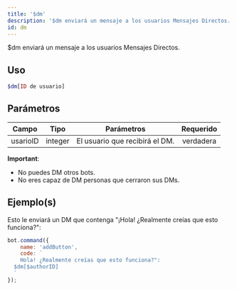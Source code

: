 ```yaml
---
title: '$dm'
description: '$dm enviará un mensaje a los usuarios Mensajes Directos.'
id: dm
---
```


$dm enviará un mensaje a los usuarios Mensajes Directos.

## Uso

```php
$dm[ID de usuario]
```

## Parámetros

| Campo    | Tipo    | Parámetros                     | Requerido |
| -------- | ------- | ------------------------------ |:---------:|
| usarioID | integer | El usuario que recibirá el DM. | verdadera |

**Important**:
- No puedes DM otros bots.
- No eres capaz de DM personas que cerraron sus DMs.

## Ejemplo(s)

Esto le enviará un DM que contenga "¡Hola! ¿Realmente creías que esto funciona?":

```javascript
bot.command({
    name: 'addButton',
    code: `
    Hola! ¿Realmente creías que esto funciona?":
  $dm[$authorID]
  `
});
```